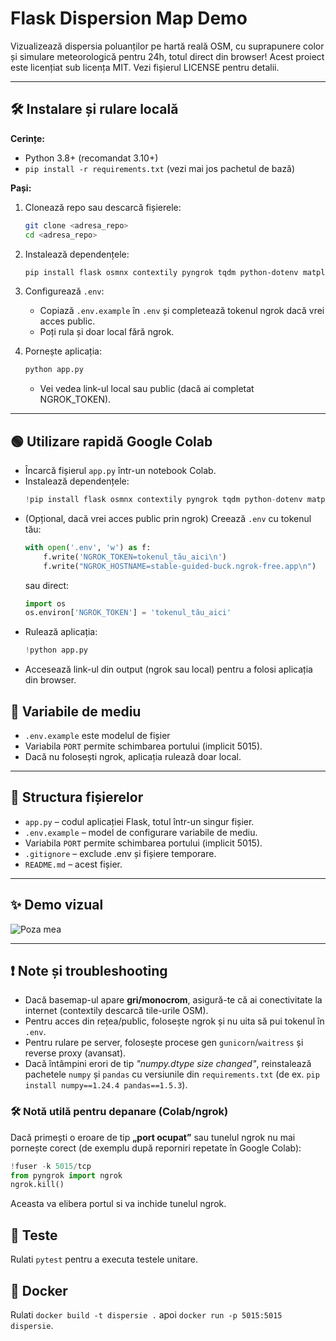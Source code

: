 # Flask Dispersion Map Demo

Vizualizează dispersia poluanților pe hartă reală OSM, cu suprapunere color și simulare meteorologică pentru 24h, totul direct din browser!
Acest proiect este licențiat sub licența MIT. Vezi fișierul LICENSE pentru detalii.


---

## 🛠️ Instalare și rulare locală

**Cerințe:**
- Python 3.8+ (recomandat 3.10+)
- `pip install -r requirements.txt` (vezi mai jos pachetul de bază)

**Pași:**

1. Clonează repo sau descarcă fișierele:
    ```sh
    git clone <adresa_repo>
    cd <adresa_repo>
    ```

2. Instalează dependențele:
    ```sh
    pip install flask osmnx contextily pyngrok tqdm python-dotenv matplotlib numpy==1.24.4 pandas
    ```

3. Configurează `.env`:
    - Copiază `.env.example` în `.env` și completează tokenul ngrok dacă vrei acces public.
    - Poți rula și doar local fără ngrok.

4. Pornește aplicația:
    ```sh
    python app.py
    ```
    - Vei vedea link-ul local sau public (dacă ai completat NGROK_TOKEN).

---

## 🟢 Utilizare rapidă Google Colab

- Încarcă fișierul `app.py` într-un notebook Colab.
- Instalează dependențele:
    ```python
    !pip install flask osmnx contextily pyngrok tqdm python-dotenv matplotlib numpy==1.24.4 pandas
    ```
- (Opțional, dacă vrei acces public prin ngrok) Creează `.env` cu tokenul tău:
    ```python
    with open('.env', 'w') as f:
        f.write('NGROK_TOKEN=tokenul_tău_aici\n')
        f.write("NGROK_HOSTNAME=stable-guided-buck.ngrok-free.app\n")
    ```
    sau direct:
    ```python
    import os
    os.environ['NGROK_TOKEN'] = 'tokenul_tău_aici'
    ```
- Rulează aplicația:
    ```python
    !python app.py
    ```
- Accesează link-ul din output (ngrok sau local) pentru a folosi aplicația din browser.


## 🔑 Variabile de mediu

- `.env.example` este modelul de fișier
- Variabila `PORT` permite schimbarea portului (implicit 5015).
- Dacă nu folosești ngrok, aplicația rulează doar local.

---

## 📄 Structura fișierelor

- `app.py` – codul aplicației Flask, totul într-un singur fișier.
- `.env.example` – model de configurare variabile de mediu.
- Variabila `PORT` permite schimbarea portului (implicit 5015).
- `.gitignore` – exclude .env și fișiere temporare.
- `README.md` – acest fișier.

---

## ✨ Demo vizual

![Poza mea](https://drive.google.com/uc?export=view&id=14KNkkpfzyX6dGSO_J9BawYZldjVsAeTm)

---

## ❗ Note și troubleshooting

- Dacă basemap-ul apare **gri/monocrom**, asigură-te că ai conectivitate la internet (contextily descarcă tile-urile OSM).
- Pentru acces din rețea/public, folosește ngrok și nu uita să pui tokenul în `.env`.
- Pentru rulare pe server, folosește procese gen `gunicorn`/`waitress` și reverse proxy (avansat).
- Dacă întâmpini erori de tip *"numpy.dtype size changed"*, reinstalează
  pachetele `numpy` și `pandas` cu versiunile din `requirements.txt` (de ex.
  `pip install numpy==1.24.4 pandas==1.5.3`).

### 🛠️ Notă utilă pentru depanare (Colab/ngrok)
Dacă primești o eroare de tip **„port ocupat”** sau tunelul ngrok nu mai pornește corect (de exemplu după reporniri repetate în Google Colab):

```python
!fuser -k 5015/tcp
from pyngrok import ngrok
ngrok.kill()
```
Aceasta va elibera portul si va inchide tunelul ngrok.

## 🔬 Teste
Rulati `pytest` pentru a executa testele unitare.

## 🐳 Docker
Rulati `docker build -t dispersie .` apoi `docker run -p 5015:5015 dispersie`.
